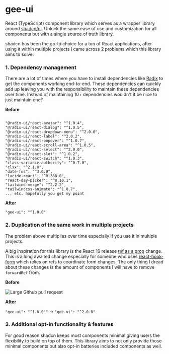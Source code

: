 # gee-ui

React (TypeScript) component library which serves as a wrapper library around [shadcn/ui](https://ui.shadcn.com/). Unlock the same ease of use and customization for all components but with a single source of truth library.

shadcn has been the go-to choice for a ton of React applications, after using it within multiple projects I came across 2 problems which this library aims to solve:

### 1. Dependency management

There are a lot of times where you have to install dependencies like [Radix](https://www.radix-ui.com/) to get the components working end-to-end. These dependencies can quickly add up leaving you with the responsibility to maintain these dependencies over time. Instead of maintaining 10+ dependencies wouldn't it be nice to just maintain one?

**Before**

```

"@radix-ui/react-avatar": "^1.0.4",
"@radix-ui/react-dialog": "^1.0.5",
"@radix-ui/react-dropdown-menu": "^2.0.6",
"@radix-ui/react-label": "^2.0.2",
"@radix-ui/react-popover": "^1.0.7",
"@radix-ui/react-scroll-area": "^1.0.5",
"@radix-ui/react-select": "^2.0.0",
"@radix-ui/react-slot": "^1.0.2",
"@radix-ui/react-switch": "^1.0.3",
"class-variance-authority": "^0.7.0",
"clsx": "^2.1.0",
"date-fns": "^3.6.0",
"lucide-react": "^0.368.0",
"react-day-picker": "^8.10.1",
"tailwind-merge": "^2.2.2",
"tailwindcss-animate": "^1.0.7",
... etc. hopefully you get my point

```

**After**

```
"gee-ui": "^1.0.0"
```

### 2. Duplication of the same work in multiple projects

The problem above multiplies over time especially if you use it in multiple projects.

A big inspiration for this library is the React 19 release [ref as a prop](https://react.dev/blog/2024/04/25/react-19#ref-as-a-prop) change. This is a long awaited change especially for someone who uses [react-hook-form](https://react-hook-form.com/) which relies on refs to coordinate form changes. The only thing I dread about these changes is the amount of components I will have to remove `forwardRef` from.

**Before**

![Large Github pull request](https://res.cloudinary.com/michaelgee/image/upload/v1716049756/Screenshot_2024-05-18_at_12.29.00_PM_q8pf9h.png)

**After**

`"gee-ui": "^1.0.0""` -> `"gee-ui": "^2.0.0"`

### 3. Additional opt-in functionality & features

For good reason shadcn keeps most components minimal giving users the flexibility to build on top of them. This library aims to not only provide those minimal components but also opt-in batteries included components as well.
